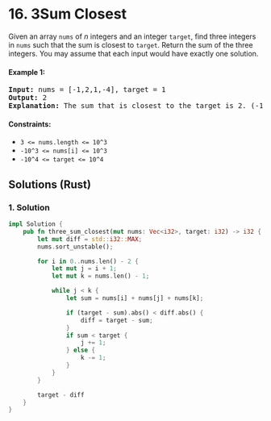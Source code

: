 # 16. 3Sum Closest
Given an array `nums` of *n* integers and an integer `target`, find three integers in `nums` such that the sum is closest to `target`. Return the sum of the three integers. You may assume that each input would have exactly one solution.

#### Example 1:
<pre>
<strong>Input:</strong> nums = [-1,2,1,-4], target = 1
<strong>Output:</strong> 2
<strong>Explanation:</strong> The sum that is closest to the target is 2. (-1 + 2 + 1 = 2).
</pre>

#### Constraints:
* `3 <= nums.length <= 10^3`
* `-10^3 <= nums[i] <= 10^3`
* `-10^4 <= target <= 10^4`

## Solutions (Rust)

### 1. Solution
```Rust
impl Solution {
    pub fn three_sum_closest(mut nums: Vec<i32>, target: i32) -> i32 {
        let mut diff = std::i32::MAX;
        nums.sort_unstable();

        for i in 0..nums.len() - 2 {
            let mut j = i + 1;
            let mut k = nums.len() - 1;

            while j < k {
                let sum = nums[i] + nums[j] + nums[k];

                if (target - sum).abs() < diff.abs() {
                    diff = target - sum;
                }
                if sum < target {
                    j += 1;
                } else {
                    k -= 1;
                }
            }
        }

        target - diff
    }
}
```
